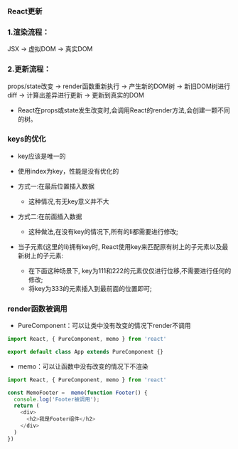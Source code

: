 ### React更新

### 1.渲染流程：

JSX -> 虚拟DOM -> 真实DOM

### 2.更新流程：

props/state改变 -> render函数重新执行 -> 产生新的DOM树 -> 新旧DOM树进行diff -> 计算出差异进行更新 -> 更新到真实的DOM

- React在props或state发生改变时,会调用React的render方法,会创建一颗不同的树。

### keys的优化

- key应该是唯一的
- 使用index为key，性能是没有优化的

- 方式一:在最后位置插入数据
  - 这种情况,有无key意义并不大
- 方式二:在前面插入数据
  - 这种做法,在没有key的情况下,所有的Ii都需要进行修改;
- 当子元素(这里的Ii)拥有key时, React使用key来匹配原有树上的子元素以及最新树上的子元素: 
  - 在下面这种场景下, key为111和222的元素仅仅进行位移,不需要进行任何的修改; 
  - 将key为333的元素插入到最前面的位置即可;

### render函数被调用

- PureComponent：可以让类中没有改变的情况下render不调用

```js
import React, { PureComponent, memo } from 'react'

export default class App extends PureComponent {}
```

- memo：可以让函数中没有改变的情况下不渲染

```js
import React, { PureComponent, memo } from 'react'

const MemoFooter =  memo(function Footer() {
  console.log('Footer被调用');
  return (
    <div>
      <h2>我是Footer组件</h2>
    </div>
  )
})
```

